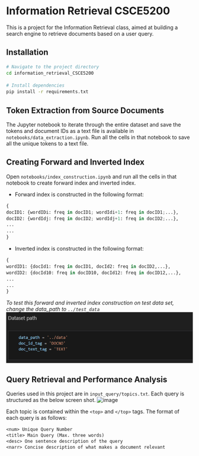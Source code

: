 # Information Retrieval CSCE5200
This is a project for the Information Retrieval class, aimed at building a search engine to retrieve documents based on a user query.

## Installation
```bash
# Navigate to the project directory
cd information_retrieval_CSCE5200

# Install dependencies
pip install -r requirements.txt
```

## Token Extraction from Source Documents
The Jupyter notebook to iterate through the entire dataset and save the tokens and document IDs as a text file is available in `notebooks/data_extraction.ipynb`. Run all the cells in that notebook to save all the unique tokens to a text file.


## Creating Forward and Inverted Index
Open `notebooks/index_construction.ipynb` and run all the cells in that notebook to create forward index and inverted index.
* Forward index is constructed in the following format:
```python
{
docID1: {wordIDi: freq in docID1; wordIdi+1: freq in docID1;...},
docID2: {wordIdj: freq in docID2; wordIdj+1: freq in docID2;...},
...
...
}
```


* Inverted index is constructed in the following format:
```python
{
wordID1: {docId1: freq in docID1, docId2: freq in docID2,...},
wordID2: {docId10: freq in docID10, docId12: freq in docID12,...},
...
...
}
```

*To test this forward and inverted index construction on test data set, change the data_path to `../test_data`*
![alt text](images/dataset_path.png)

## Query Retrieval and Performance Analysis
Queries used in this project are in `input_query/topics.txt`. Each query is structured as the below screen shot.
![image](https://github.com/user-attachments/assets/9fb36301-71ae-4218-8b2b-813640af987d)

Each topic is contained within the `<top>` and `</top>` tags. The format of each query is as follows:
```
<num> Unique Query Number
<title> Main Query (Max. three words)
<desc> One sentence description of the query
<narr> Concise description of what makes a document relevant
```

